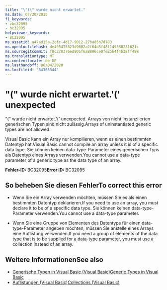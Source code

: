 ```yaml
---
title: "\"(\" wurde nicht erwartet."
ms.date: 07/20/2015
f1_keywords:
- vbc32095
- bc32095
helpviewer_keywords:
- BC32095
ms.assetid: a47ad15a-2cfc-4d17-9012-27ba85b7d783
ms.openlocfilehash: de405475823d9602a2f64d5f48f149588231621c
ms.sourcegitcommit: f8c270376ed905f6a8896ce0fe25b4f4b38ff498
ms.translationtype: MT
ms.contentlocale: de-DE
ms.lasthandoff: 06/04/2020
ms.locfileid: "84365344"
---
```

# <a name="-unexpected"></a><span data-ttu-id="a9321-102">"(" wurde nicht erwartet.</span><span class="sxs-lookup"><span data-stu-id="a9321-102">'(' unexpected</span></span>
<span data-ttu-id="a9321-103">"(" wurde nicht erwartet.</span><span class="sxs-lookup"><span data-stu-id="a9321-103">'(' unexpected.</span></span> <span data-ttu-id="a9321-104">Arrays von nicht instanziierten generischen Typen sind nicht zulässig.</span><span class="sxs-lookup"><span data-stu-id="a9321-104">Arrays of uninstantiated generic types are not allowed.</span></span>  
  
 <span data-ttu-id="a9321-105">Visual Basic kann ein Array nur kompilieren, wenn es einen bestimmten Datentyp hat.</span><span class="sxs-lookup"><span data-stu-id="a9321-105">Visual Basic cannot compile an array unless it is of a specific data type.</span></span> <span data-ttu-id="a9321-106">Sie können keinen data-type-Parameter eines generischen Typs als Datentyp eines Arrays verwenden.</span><span class="sxs-lookup"><span data-stu-id="a9321-106">You cannot use a data-type parameter of a generic type as the data type of an array.</span></span>  
  
 <span data-ttu-id="a9321-107">**Fehler-ID:** BC32095</span><span class="sxs-lookup"><span data-stu-id="a9321-107">**Error ID:** BC32095</span></span>  
  
## <a name="to-correct-this-error"></a><span data-ttu-id="a9321-108">So beheben Sie diesen Fehler</span><span class="sxs-lookup"><span data-stu-id="a9321-108">To correct this error</span></span>  
  
- <span data-ttu-id="a9321-109">Wenn Sie ein Array verwenden möchten, müssen Sie es als einen bestimmten Datentyp deklarieren.</span><span class="sxs-lookup"><span data-stu-id="a9321-109">If you need to use an array, you must declare it to be of a specific data type.</span></span> <span data-ttu-id="a9321-110">Sie können keinen data-type-Parameter verwenden.</span><span class="sxs-lookup"><span data-stu-id="a9321-110">You cannot use a data-type parameter.</span></span>  
  
- <span data-ttu-id="a9321-111">Wenn Sie eine Gruppe von Elementen des Datentyps für einen data-type-Parameter angeben möchten, müssen Sie anstelle eines Arrays eine Auflistung verwenden.</span><span class="sxs-lookup"><span data-stu-id="a9321-111">If you need a group of elements of the data type that is to be supplied for a data-type parameter, you must use a collection instead of an array.</span></span>  
  
## <a name="see-also"></a><span data-ttu-id="a9321-112">Weitere Informationen</span><span class="sxs-lookup"><span data-stu-id="a9321-112">See also</span></span>

- [<span data-ttu-id="a9321-113">Generische Typen in Visual Basic (Visual Basic)</span><span class="sxs-lookup"><span data-stu-id="a9321-113">Generic Types in Visual Basic</span></span>](../programming-guide/language-features/data-types/generic-types.md)
- [<span data-ttu-id="a9321-114">Auflistungen (Visual Basic)</span><span class="sxs-lookup"><span data-stu-id="a9321-114">Collections (Visual Basic)</span></span>](../programming-guide/concepts/collections.md)
